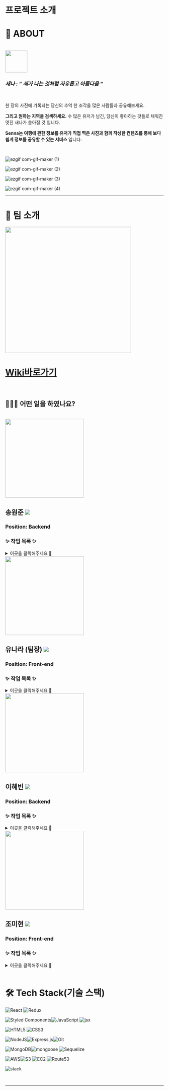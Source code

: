 # 프로젝트 소개

# 💙 ABOUT 

<br>

<img src=https://user-images.githubusercontent.com/60214107/123025723-00a34080-d416-11eb-97b3-89a10ffc4618.png width="70px">  

### _새나 : " 새가 나는 것처럼 자유롭고 아름다움 "_ 

<br>

한 장의 사진에 기록되는 당신의 추억 한 조각을 많은 사람들과 공유해보세요.
 
**그리고 원하는 지역을 검색하세요.** 수 많은 유저가 남긴, 당신이 좋아하는 것들로 채워진 멋진 새나가 쏟아질 것 입니다. 
 
**Senna는 여행에 관한 정보를 유저가 직접 찍은 사진과 함께 작성한 컨텐츠를 통해 보다 쉽게 정보를 공유할 수 있는 서비스** 입니다.



<br>


![ezgif com-gif-maker (1)](https://user-images.githubusercontent.com/78632904/125732502-f80b61b5-ab71-4bd0-bdd7-968ae82ac575.gif)


![ezgif com-gif-maker (2)](https://user-images.githubusercontent.com/78632904/125733249-e752ddb9-4e74-4fae-91cf-537b4244e98f.gif)


![ezgif com-gif-maker (3)](https://user-images.githubusercontent.com/78632904/125733322-a0b0d339-d389-48f2-aff3-5b82e2ddb907.gif)


![ezgif com-gif-maker (4)](https://user-images.githubusercontent.com/78632904/125733380-df9b8599-6d1f-4b4c-bab7-d8569f29e598.gif)






<hr>


# 🦋 팀 소개 


<img src="https://user-images.githubusercontent.com/78632904/125730713-c7f3b198-3fe2-46f3-9482-e64c3f7ade7c.png" width="400px">

<br>

# [Wiki바로가기](https://github.com/codestates/Senna-client/wiki)

<br>

## 💁🏻‍♀️ 어떤 일을 하였나요?



<br>

<img src = https://user-images.githubusercontent.com/78632904/122373637-9bc29300-cf9c-11eb-94a9-d2866cd28757.jpg width="250px" >

## 송원준 <a href="https://github.com/zdtfcx/" target="_blank"><img src="https://img.shields.io/badge/Github-181717?style=flat-square&logo=Github&logoColor=white"/></a>
  
### Position: Backend

 ### ✨ 작업 목록 ✨


<details>
<summary>이곳을 클릭해주세요 🍉</summary>
<div markdown="1">       

MongoDB 구축

API작성(개별): /login, /logout, /signup, /info, /withdrawal, /refreshtokenrequest

API작성(공통): /delete, 소셜 /login

AWS 배포(공통) (EC2, S3, RDS, Route53)

</div>
</details>



<img src = https://user-images.githubusercontent.com/78632904/122373465-7897e380-cf9c-11eb-8e0b-12e21a5253a4.jpg width="250px">

## 유나라 (팀장) <a href="https://github.com/narayoo" target="_blank"><img src="https://img.shields.io/badge/Github-181717?style=flat-square&logo=Github&logoColor=white"/></a>

### Position: Front-end    

 ### ✨ 작업 목록 ✨

  
<details>
<summary>이곳을 클릭해주세요 🍉</summary>
<div markdown="1">       

💄 MarkUp : ( mainSlider, searchPage, MyPage ).  
💖 기능 구현 :    
 - (공통)User likeButton.    
 - (공통)Search.  
 - (공통) User UpdateProfile. 
 - User refreshToken request.  
 - User withdrawal.  
 - Mypage Logout.  
 - Kakao Social User Features (login(공통), logout(공통), withdrawal, favorite, addContents, ProfileUpdate , DeleteContents & Favorite, UpdateFavorite & contents ).   
 - All user Kakao Share (API). 
 - Add Google Map Place  (API).    
 - Created Responsive Web (main Slider) and  Main design

</div>
</details>



<img src = https://user-images.githubusercontent.com/78632904/122377998-894a5880-cfa0-11eb-9862-8c4ad85a62fc.jpg width="250px">

## 이혜빈 <a href="https://github.com/bining93" target="_blank"><img src="https://img.shields.io/badge/Github-181717?style=flat-square&logo=Github&logoColor=white"/></a>

### Position: Backend

 ### ✨ 작업 목록 ✨


<details>
<summary>이곳을 클릭해주세요 🍉</summary>
<div markdown="1">    
 
 

[공통]
 - MongoDB 구축 및 연결
 - kakao 소셜 로그인 / 회원탈퇴
 - AWS 배포 및 https 적용
 - kakao share api / google place api (클라단 공통 작업)
 
 
[개별]
 - post controller 작성 
    - 모든 게시물 불러오기
    - 하나의 게시물 불러오기
    - 게시물 삭제 / 수정 / 등록
 - search controller 작성
    - 검색시 게시물 불러오기
 - user controller 작성
    - 아이디 중복 확인
    - 유저 추천 키워드
    - 좋아요 등록 / 삭제
    - 회원 정보 수정
 - 패스워드 암호화 
 - multer-s3 연결
 - API 문서 관리

</div>
</details>



<img src =https://user-images.githubusercontent.com/78632904/122380899-4e95ef80-cfa3-11eb-8a0b-fa73493c4a3a.jpg width="250px">

## 조미현 <a href="https://github.com/hold1593" target="_blank"><img src="https://img.shields.io/badge/Github-181717?style=flat-square&logo=Github&logoColor=white"/></a>

      
### Position: Front-end 

 ### ✨ 작업 목록 ✨


<details>
<summary>이곳을 클릭해주세요 🍉</summary>
<div markdown="1">       

MarkUp : 전반 Design & Markup[ Main & Album_Grid, Nav & SearchBar, Mypage, updateMycontent, SignUp, Modal, AddContents, Login ] 


기능 구현 :   

[공통] 
 - User likeButton.    
 - Search.  
 - User UpdateProfile. 
 - Kakao Social User Features


[개별]
 - 일반 Login and Logout
 - AddContent
 - Update Mycontent
 - Delete Mycontent
 - SearchBar material_ui CountrySelect_library 적용
 - HotKeyword & UserSuggestKeyword
 - InfiniteScroll
 - 모든페이지 반응형 웹 작업


</div>
</details>



<br>



# 🛠 Tech Stack(기술 스택)
<img alt="React" src="https://img.shields.io/badge/react-%2320232a.svg?style=for-the-badge&logo=react&logoColor=%2361DAFB"/> <img alt="Redux" src="https://img.shields.io/badge/redux-%23593d88.svg?style=for-the-badge&logo=redux&logoColor=white"/>


<img alt="Styled Components" src="https://img.shields.io/badge/styled--components-DB7093?style=for-the-badge&logo=styled-components&logoColor=white"/><img alt="JavaScript" src="https://img.shields.io/badge/javascript-%23323330.svg?style=for-the-badge&logo=javascript&logoColor=%23F7DF1E"/>
<img alt="jsx" src ="https://img.shields.io/badge/-JS%2FX-%23DA81F5.svg?style=for-the-badge&logo=&logoColor=white"/>


<img alt="HTML5" src="https://img.shields.io/badge/html5-%23E34F26.svg?style=for-the-badge&logo=html5&logoColor=white"/>
<img alt="CSS3" src="https://img.shields.io/badge/css3-%231572B6.svg?style=for-the-badge&logo=css3&logoColor=white"/>


<img alt="NodeJS" src="https://img.shields.io/badge/node.js-%2343853D.svg?style=for-the-badge&logo=node-dot-js&logoColor=white"/><img alt="Express.js" src="https://img.shields.io/badge/express.js-%23404d59.svg?style=for-the-badge&logo=express&logoColor=%2361DAFB"/><img alt="Git" src="https://img.shields.io/badge/git-%23F05033.svg?style=for-the-badge&logo=git&logoColor=white"/>



<img alt="MongoDB" src ="https://img.shields.io/badge/MongoDB-%234ea94b.svg?style=for-the-badge&logo=mongodb&logoColor=white"/><img alt="mongoose" src ="https://img.shields.io/badge/-mongoose-%23B43104.svg?style=for-the-badge&logo=&logoColor=white"/>
<img alt="Sequelize" src ="https://img.shields.io/badge/-Sequelize-%23FA58D0.svg?style=for-the-badge&logo=&logoColor=white"/>


<img alt="AWS" src="https://img.shields.io/badge/AWS-%23FF9900.svg?style=for-the-badge&logo=amazon-aws&logoColor=white"/><img alt="S3" src ="https://img.shields.io/badge/-S3-%23FF8000.svg?style=for-the-badge&logo=&logoColor=white"/>
<img alt="EC2" src ="https://img.shields.io/badge/-EC2-%23FF0000.svg?style=for-the-badge&logo=&logoColor=white"/>
<img alt="Route53" src ="https://img.shields.io/badge/-Route53-%23FFBF00.svg?style=for-the-badge&logo=&logoColor=white"/>






![stack](https://user-images.githubusercontent.com/78632904/125749306-ef24bf10-45cf-4cd7-9f99-620e49ed2adb.png)



<br>

<hr>

